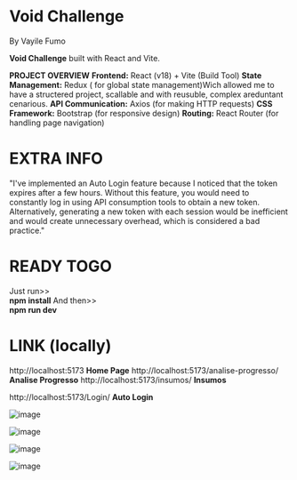 # Void Challenge
By Vayile Fumo

**Void Challenge** built with React and Vite.

**PROJECT OVERVIEW**
**Frontend:** React (v18) + Vite (Build Tool)
**State Management:** Redux ( for global state management)Wich allowed me to have a structered project, scallable and with reusuble, complex areduntant cenarious.
**API Communication:** Axios (for making HTTP requests)
**CSS Framework:** Bootstrap (for responsive design)
**Routing:** React Router (for handling page navigation)

# EXTRA INFO
"I've implemented an Auto Login feature because I noticed that the token expires after a few hours. Without this feature, you would need to constantly log in using API consumption tools to obtain a new token. Alternatively, generating a new token with each session would be inefficient and would create unnecessary overhead, which is considered a bad practice."

# READY TOGO
Just run>>  
**npm install**
And then>>  
**npm run dev**

# LINK (locally)
http://localhost:5173 **Home Page**
http://localhost:5173/analise-progresso/ **Analise Progresso**
http://localhost:5173/insumos/ **Insumos**

http://localhost:5173/Login/ **Auto Login**


![image](https://github.com/user-attachments/assets/b1c48aff-bcba-42a0-b2b8-479cef66ad95)

![image](https://github.com/user-attachments/assets/267d485f-d4c8-45a3-8a8e-3cefd1929547)

![image](https://github.com/user-attachments/assets/550a7380-f872-4390-97b4-bd5e1f169e38)

![image](https://github.com/user-attachments/assets/7ee0d24c-7dd3-43ef-83b4-124083edab49)
